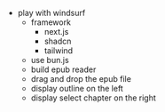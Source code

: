 - play with windsurf
	- framework
		- next.js
		- shadcn
		- tailwind
	- use bun.js
	- build epub reader
	- drag and drop the epub file
	- display outline on the left
	- display select chapter on the right
